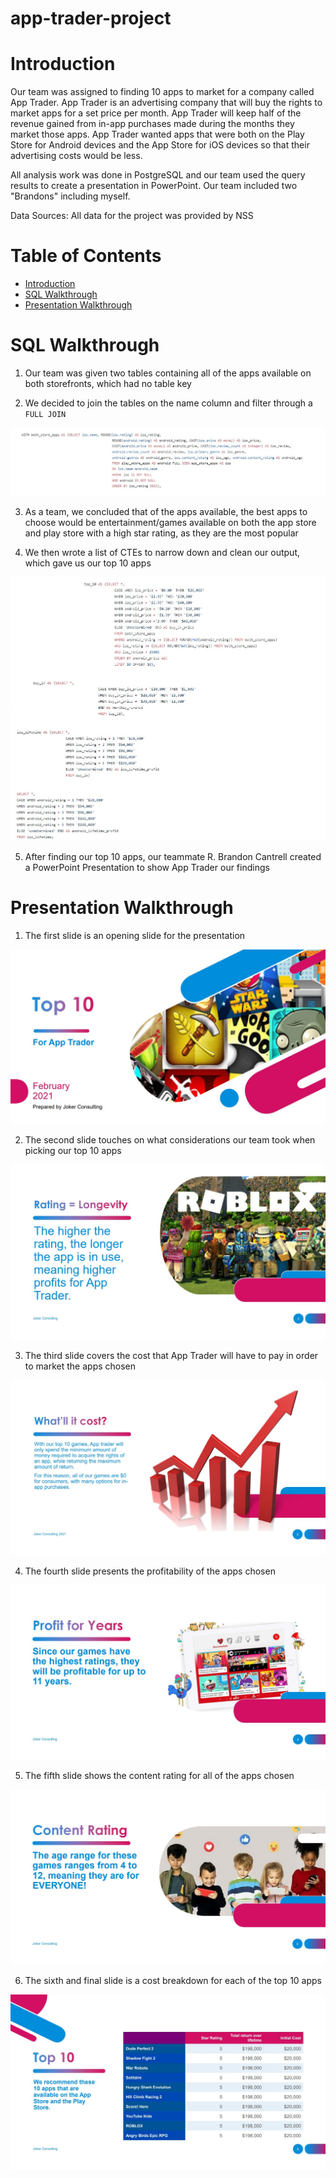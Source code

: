 # app-trader-project

# Introduction
Our team was assigned to finding 10 apps to market for a company called App Trader. App Trader is an advertising company that will buy the rights to market apps for a set price per month. App Trader will keep half of the revenue gained from in-app purchases made during the months they market those apps. App Trader wanted apps that were both on the Play Store for Android devices and the App Store for iOS devices so that their advertising costs would be less.

All analysis work was done in PostgreSQL and our team used the query results to create a presentation in PowerPoint. Our team included two "Brandons" including myself.

Data Sources: All data for the project was provided by NSS

# Table of Contents
* [Introduction](#Introduction)
* [SQL Walkthrough](#SQL-Walkthrough)
* [Presentation Walkthrough](#Presentation-Walkthrough)


# SQL Walkthrough
  1. Our team was given two tables containing all of the apps available on both storefronts, which had no table key

  2. We decided to join the tables on the name column and filter through a `FULL JOIN`

![Full Join](./assets/full_join.jpg)

  3. As a team, we concluded that of the apps available, the best apps to choose would be entertainment/games available on both the app store and play store with a high star rating, as they are the most popular

  4. We then wrote a list of CTEs to narrow down and clean our output, which gave us our top 10 apps

  ![CTEs](./assets/ctes.jpg)

  5. After finding our top 10 apps, our teammate R. Brandon Cantrell created a PowerPoint Presentation to show App Trader our findings

  # Presentation Walkthrough
1. The first slide is an opening slide for the presentation

![Opening Slide](./assets/opening_slide.jpg)

2. The second slide touches on what considerations our team took when picking our top 10 apps

![Longevity Slide](./assets/longevity_slide.jpg)

3. The third slide covers the cost that App Trader will have to pay in order to market the apps chosen

![Cost Slide](./assets/cost_slide.jpg)

4. The fourth slide presents the profitability of the apps chosen

![Years Slide](./assets/years_slide.jpg)

5. The fifth slide shows the content rating for all of the apps chosen

![Rating Slide](./assets/rating_slide.jpg)

6. The sixth and final slide is a cost breakdown for each of the top 10 apps

![Closing Slide](./assets/closing_slide.jpg)